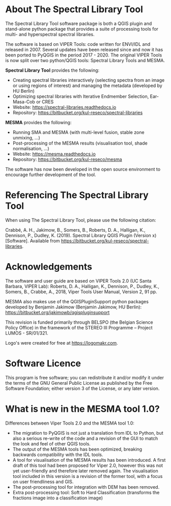 About The Spectral Library Tool
===============================

The Spectral Library Tool software package is both a QGIS plugin and stand-alone python package that provides a suite of
processing tools for multi- and hyperspectral spectral libraries.

The software is based on VIPER Tools: code written for ENVI/IDL and released in 2007.
Several updates have been released since and now it has been ported to PyQGIS in the period 2017 - 2020.
The original VIPER Tools is now split over two python/QGIS tools: Spectral Library Tools and MESMA.

**Spectral Library Tool** provides the following:
 - Creating spectral libraries interactively (selecting spectra from an image or using regions of interest) and managing
   the metadata (developed by HU Berlin)
 - Optimizing spectral libraries with Iterative Endmember Selection, Ear-Masa-Cob or CRES
 - Website: https://spectral-libraries.readthedocs.io
 - Repository: https://bitbucket.org/kul-reseco/spectral-libraries

**MESMA** provides the following:
 - Running SMA and MESMA (with multi-level fusion, stable zone unmixing, ...)
 - Post-processing of the MESMA results (visualisation tool, shade normalisation, ...)
 - Website: https://mesma.readthedocs.io
 - Repository: https://bitbucket.org/kul-reseco/mesma

The software has now been developed in the open source environment to encourage further development of the tool.

Referencing The Spectral Library Tool
=====================================

When using The Spectral Library Tool, please use the following citation:

Crabbé, A. H., Jakimow, B., Somers, B., Roberts, D. A., Halligan, K., Dennison, P., Dudley, K. (2019).
Spectral Library QGIS Plugin (Version x) [Software]. Available from https://bitbucket.org/kul-reseco/spectral-libraries.

Acknowledgements
================

The software and user guide are based on VIPER Tools 2.0 (UC Santa Barbara, VIPER Lab):
Roberts, D. A., Halligan, K., Dennison, P., Dudley, K., Somers, B., Crabbe, A., 2018, Viper Tools User Manual,
Version 2, 91 pp.

MESMA also makes use of the QGISPluginSupport python packages developed by Benjamin Jakimow  (Benjamin Jakimow,
HU Berlin): https://bitbucket.org/jakimowb/qgispluginsupport

This revision is funded primarily through BELSPO (the Belgian Science Policy Office) in the framework
of the STEREO III Programme – Project LUMOS - SR/01/321.

Logo's were created for free at https://logomakr.com.

Software Licence
================

This program is free software; you can redistribute it and/or modify it under the terms of the GNU General
Public License as published by the Free Software Foundation; either version 3 of the License, or any later version.

What is new in the MESMA tool 1.0?
==================================

Differences between Viper Tools 2.0 and the MESMA tool 1.0:
 - The migration to PyQGIS is not just a translation from IDL to Python, but also a serious re-write of the code and a
   revision of the GUI to match the look and feel of other QGIS tools.
 - The output of the MESMA tools has been optimized, breaking backwards compatibility with the IDL tools.
 - A tool for visualisation of the MESMA results has been introduced. A first draft of this tool had been proposed for
   Viper 2.0, however this was not yet user-friendly and therefore later removed again. The visualisation tool included
   in this version is a revision of the former tool, with a focus on user friendliness and GIS.
 - The post-processing tool for integration with DEM has been removed.
 - Extra post-processing tool: Soft to Hard Classification (transforms the fractions image into a classification image)

